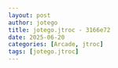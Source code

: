 ```yaml
---
layout: post
author: jotego
title: jotego.jtroc - 3166e72
date: 2025-06-20
categories: [Arcade, jtroc]
tags: [jotego.jtroc]
---
```


